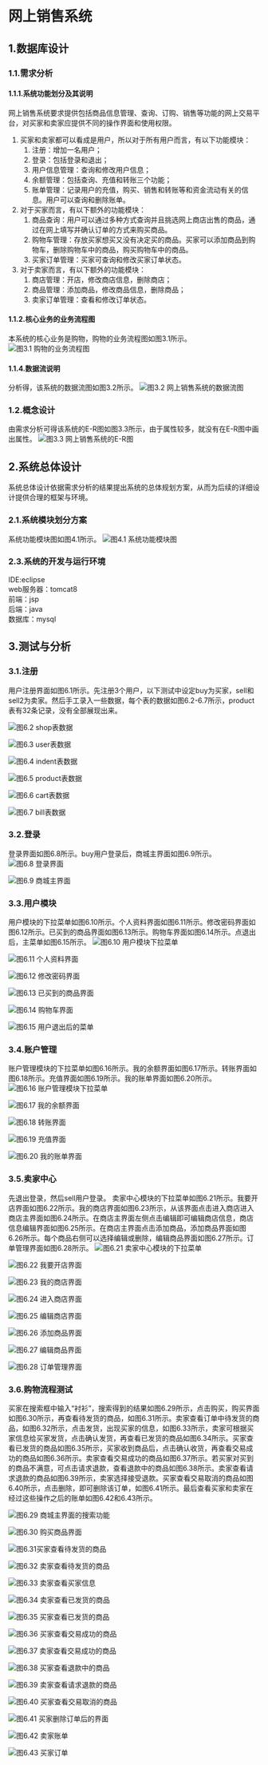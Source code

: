 # 网上销售系统
## 1.数据库设计
### 1.1.需求分析
#### 1.1.1.系统功能划分及其说明
网上销售系统要求提供包括商品信息管理、查询、订购、销售等功能的网上交易平台，对买家和卖家应提供不同的操作界面和使用权限。

1. 买家和卖家都可以看成是用户，所以对于所有用户而言，有以下功能模块：
    1. 注册：增加一名用户；  
    2. 登录：包括登录和退出；
    3. 用户信息管理：查询和修改用户信息；
    4. 余额管理：包括查询、充值和转账三个功能；
    5. 账单管理：记录用户的充值，购买、销售和转账等和资金流动有关的信息。用户可以查询和删除账单。   
2. 对于买家而言，有以下额外的功能模块：
    1. 商品查询：用户可以通过多种方式查询并且挑选网上商店出售的商品，通过在网上填写并确认订单的方式来购买商品。  
    2. 购物车管理：存放买家想买又没有决定买的商品。买家可以添加商品到购物车，删除购物车中的商品，购买购物车中的商品。  
    3. 买家订单管理：买家可查询和修改买家订单状态。  
3. 对于卖家而言，有以下额外的功能模块：
    1. 商店管理：开店，修改商店信息，删除商店；
    2. 商品管理：添加商品，修改商品信息，删除商品；
    3. 卖家订单管理：查看和修改订单状态。
#### 1.1.2.核心业务的业务流程图
本系统的核心业务是购物，购物的业务流程图如图3.1所示。  
![图3.1 购物的业务流程图](https://github.com/wangxinxinx/e_shopping/blob/master/images/3.1.png)

#### 1.1.4.数据流说明
分析得，该系统的数据流图如图3.2所示。
![图3.2 网上销售系统的数据流图](https://github.com/wangxinxinx/e_shopping/blob/master/images/3.2.png)  

### 1.2.概念设计
由需求分析可得该系统的E-R图如图3.3所示，由于属性较多，就没有在E-R图中画出属性。
![图3.3 网上销售系统的E-R图](https://github.com/wangxinxinx/e_shopping/blob/master/images/3.3.png)


## 2.系统总体设计
系统总体设计依据需求分析的结果提出系统的总体规划方案，从而为后续的详细设计提供合理的框架与环境。
### 2.1.系统模块划分方案
系统功能模块图如图4.1所示。
![图4.1 系统功能模块图](https://github.com/wangxinxinx/e_shopping/blob/master/images/4.1.png)


### 2.3.系统的开发与运行环境
IDE:eclipse  
web服务器：tomcat8  
前端：jsp  
后端：java  
数据库：mysql  

## 3.测试与分析
### 3.1.注册
用户注册界面如图6.1所示。先注册3个用户，以下测试中设定buy为买家，sell和sell2为卖家。然后手工录入一些数据，每个表的数据如图6.2-6.7所示，product表有32条记录，没有全部展现出来。

![图6.2 shop表数据](https://github.com/wangxinxinx/e_shopping/blob/master/images/6.1.png)


![图6.3 user表数据](https://github.com/wangxinxinx/e_shopping/blob/master/images/6.3.png)


![图6.4 indent表数据](https://github.com/wangxinxinx/e_shopping/blob/master/images/6.4.png)


![图6.5 product表数据](https://github.com/wangxinxinx/e_shopping/blob/master/images/6.5.png)


![图6.6 cart表数据](https://github.com/wangxinxinx/e_shopping/blob/master/images/6.6.png)


![图6.7 bill表数据](https://github.com/wangxinxinx/e_shopping/blob/master/images/6.7.png)


### 3.2.登录
登录界面如图6.8所示。buy用户登录后，商城主界面如图6.9所示。
![图6.8 登录界面](https://github.com/wangxinxinx/e_shopping/blob/master/images/6.8.png)


![图6.9 商城主界面](https://github.com/wangxinxinx/e_shopping/blob/master/images/6.9.png)


### 3.3.用户模块
用户模块的下拉菜单如图6.10所示。个人资料界面如图6.11所示。修改密码界面如图6.12所示。已买到的商品界面如图6.13所示。购物车界面如图6.14所示。点退出后，主菜单如图6.15所示。
![图6.10 用户模块下拉菜单](https://github.com/wangxinxinx/e_shopping/blob/master/images/6.10.png)

![图6.11 个人资料界面](https://github.com/wangxinxinx/e_shopping/blob/master/images/6.11.png)

![图6.12 修改密码界面](https://github.com/wangxinxinx/e_shopping/blob/master/images/6.12.png)

![图6.13 已买到的商品界面](https://github.com/wangxinxinx/e_shopping/blob/master/images/6.13.png)

![图6.14 购物车界面](https://github.com/wangxinxinx/e_shopping/blob/master/images/6.14.png)

![图6.15 用户退出后的菜单](https://github.com/wangxinxinx/e_shopping/blob/master/images/6.15.png)

### 3.4.账户管理
账户管理模块的下拉菜单如图6.16所示。我的余额界面如图6.17所示。转账界面如图6.18所示。充值界面如图6.19所示。我的账单界面如图6.20所示。
![图6.16 账户管理模块下拉菜单](https://github.com/wangxinxinx/e_shopping/blob/master/images/6.16.png)

![图6.17 我的余额界面](https://github.com/wangxinxinx/e_shopping/blob/master/images/6.17.png)

![图6.18 转账界面](https://github.com/wangxinxinx/e_shopping/blob/master/images/6.18.png)


![图6.19 充值界面](https://github.com/wangxinxinx/e_shopping/blob/master/images/6.19.png)

![图6.20 我的账单界面](https://github.com/wangxinxinx/e_shopping/blob/master/images/6.20.png)

### 3.5.卖家中心
先退出登录，然后sell用户登录。
卖家中心模块的下拉菜单如图6.21所示。我要开店界面如图6.22所示。我的商店界面如图6.23所示，从该界面点击进入商店进入商店主界面如图6.24所示。在商店主界面左侧点击编辑即可编辑商店信息，商店信息编辑界面如图6.25所示。在商店主界面点击添加商品，添加商品界面如图6.26所示。每个商品右侧可以选择编辑或删除，编辑商品界面如图6.27所示。订单管理界面如图6.28所示。
![图6.21 卖家中心模块的下拉菜单](https://github.com/wangxinxinx/e_shopping/blob/master/images/6.21.png)

![图6.22 我要开店界面](https://github.com/wangxinxinx/e_shopping/blob/master/images/6.22.png)


![图6.23 我的商店界面](https://github.com/wangxinxinx/e_shopping/blob/master/images/6.23.png)

![图6.24 进入商店界面](https://github.com/wangxinxinx/e_shopping/blob/master/images/6.24.png)


![图6.25 编辑商店界面](https://github.com/wangxinxinx/e_shopping/blob/master/images/6.25.png)

![图6.26 添加商品界面](https://github.com/wangxinxinx/e_shopping/blob/master/images/6.26.png)

![图6.27 编辑商品界面](https://github.com/wangxinxinx/e_shopping/blob/master/images/6.27.png)

![图6.28 订单管理界面](https://github.com/wangxinxinx/e_shopping/blob/master/images/6.28.png)

### 3.6.购物流程测试
买家在搜索框中输入“衬衫”，搜索得到的结果如图6.29所示，点击购买，购买界面如图6.30所示，再查看待发货的商品，如图6.31所示。卖家查看订单中待发货的商品，如图6.32所示，点击发货，出现买家的信息，如图6.33所示，卖家可根据买家信息给买家发货，点击确认发货，再查看已发货的商品如图6.34所示。买家查看已发货的商品如图6.35所示，买家收到商品后，点击确认收货，再查看交易成功的商品如图6.36所示。卖家查看交易成功的商品如图6.37所示。若买家对买到的商品不满意，可点击请求退款，查看退款中的商品如图6.38所示。卖家查看请求退款的商品如图6.39所示，卖家选择接受退款。买家查看交易取消的商品如图6.40所示，点击删除，即可删除该订单，如图6.41所示。最后查看买家和卖家在经过这些操作之后的账单如图6.42和6.43所示。

![图6.29 商城主界面的搜索功能](https://github.com/wangxinxinx/e_shopping/blob/master/images/6.29.png)

![图6.30 购买商品界面](https://github.com/wangxinxinx/e_shopping/blob/master/images/6.30.png)

![图6.31买家查看待发货的商品](https://github.com/wangxinxinx/e_shopping/blob/master/images/6.31.png)

![图6.32 卖家查看待发货的商品](https://github.com/wangxinxinx/e_shopping/blob/master/images/6.32.png)

![图6.33 卖家查看买家信息](https://github.com/wangxinxinx/e_shopping/blob/master/images/6.33.png)

![图6.34 卖家查看已发货的商品](https://github.com/wangxinxinx/e_shopping/blob/master/images/6.34.png)

![图6.35 买家查看已发货的商品](https://github.com/wangxinxinx/e_shopping/blob/master/images/6.35.png)

![图6.36 买家查看交易成功的商品](https://github.com/wangxinxinx/e_shopping/blob/master/images/6.36.png)

![图6.37 卖家查看交易成功的商品](https://github.com/wangxinxinx/e_shopping/blob/master/images/6.37.png)

![图6.38 买家查看退款中的商品](https://github.com/wangxinxinx/e_shopping/blob/master/images/6.38.png)

![图6.39 卖家查看请求退款的商品](https://github.com/wangxinxinx/e_shopping/blob/master/images/6.39.png)

![图6.40 买家查看交易取消的商品](https://github.com/wangxinxinx/e_shopping/blob/master/images/6.40.png)

![图6.41 买家删除订单后的界面](https://github.com/wangxinxinx/e_shopping/blob/master/images/6.41.png)

![图6.42 卖家账单](https://github.com/wangxinxinx/e_shopping/blob/master/images/6.42.png)

![图6.43 买家订单](https://github.com/wangxinxinx/e_shopping/blob/master/images/6.43.png)

